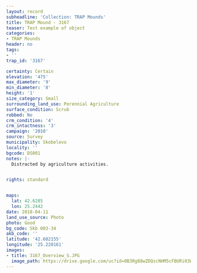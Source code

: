 ```yaml
---
layout: record
subheadline: 'Collection: TRAP Mounds'
title: TRAP Mound - 3167
teaser: Test example of object
categories:
- TRAP Mounds
header: no
tags:
- ''
trap_id: '3167'

certainty: Certain
elevation: '475'
max_diameter: '9'
min_diameter: '8'
height: '1'
size_category: Small
surrounding_land_use: Perennial Agriculture
surface_condition: Scrub
robbed: No
crm_condition: '4'
crm_intactness: '3'
campaign: '2010'
source: Survey
municipality: Skobelevo
locality: ''
bgcode: DS001
notes: |-
  Distracted by agriculture activities.


rights: standard


maps:
  lat: 42.6285
  lon: 25.2442
date: 2018-04-11
land_use_source: Photo
photo: Good
bg_code: Skb 003-34
akb_code: ''
latitude: '42.682155'
longitude: '25.220161'
images:
- title: 3167_Overview_S.JPG
  image_path: https://drive.google.com/uc?id=0B3Rg88wZDQscNHM5cFBURi03WnM
---
```

